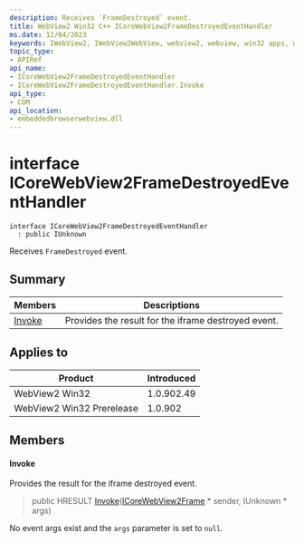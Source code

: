 ```yaml
---
description: Receives `FrameDestroyed` event.
title: WebView2 Win32 C++ ICoreWebView2FrameDestroyedEventHandler
ms.date: 12/04/2023
keywords: IWebView2, IWebView2WebView, webview2, webview, win32 apps, win32, edge, ICoreWebView2, ICoreWebView2Controller, browser control, edge html, ICoreWebView2FrameDestroyedEventHandler
topic_type: 
- APIRef
api_name:
- ICoreWebView2FrameDestroyedEventHandler
- ICoreWebView2FrameDestroyedEventHandler.Invoke
api_type:
- COM
api_location:
- embeddedbrowserwebview.dll
---
```


# interface ICoreWebView2FrameDestroyedEventHandler

```
interface ICoreWebView2FrameDestroyedEventHandler
  : public IUnknown
```

Receives `FrameDestroyed` event.

## Summary

 Members                        | Descriptions
--------------------------------|---------------------------------------------
[Invoke](#invoke) | Provides the result for the iframe destroyed event.

## Applies to

Product                         | Introduced
--------------------------------|---------------------------------------------
WebView2 Win32            |    1.0.902.49
WebView2 Win32 Prerelease |    1.0.902

## Members

#### Invoke

Provides the result for the iframe destroyed event.

> public HRESULT [Invoke](#invoke)([ICoreWebView2Frame](icorewebview2frame.md) * sender, IUnknown * args)

No event args exist and the `args` parameter is set to `null`.

